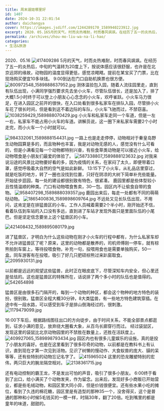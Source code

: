 ```yaml
---
title: 周末遛娃哪里好
id: 1407
date: 2024-10-31 22:01:54
author: daichangya
cover: https://images.jsdiff.com/1244289170_1589940223912.jpg
excerpt: 2020．05.165月的天气，时而炎热难耐，时而春风飒飒。在经历了五一的炎热后，中旬的气温转为20度上下，按说体感应该很舒服，也许是在北京远郊的缘故，动物园的温度显得更低，感觉凉飕飕。提前在某宝买了门票，比在现场购买便宜10多块钱。900到达在门口自助机换票也很方便。测体温验包入园，随着人流往园
permalink: /archives/zhou-mo-liu-wa-na-li-hao/
categories:
- 生活&旅游
---
```


2020．05.16
![417409286](https://images.jsdiff.com/417409286_1589887066763.jpg)
5月的天气，时而炎热难耐，时而春风飒飒。在经历了五一的炎热后，中旬的气温转为20度上下，按说体感应该很舒服，也许是在北京远郊的缘故，动物园的温度显得更低，感觉凉飕飕。提前在某宝买了门票，比在现场购买便宜10多块钱。
9:00到达在门口自助机换票也很方便。
![800972548_1589888637952.jpg](https://images.jsdiff.com/800972548_1589888637952_1589980460018.jpg)
测体温验包入园，随着人流往园里走，直到有队伍出现，小满同学强烈要求先去坐小火车，尽管队伍很长，还是加入了，排了大概1.5小时终于可以登上小朋友心心念念的小火车，欢呼雀跃。小火车马力很足，在进入园区之前开的很快，在入口处看到很多私家车在排队入园，尽管排小火车花了很长时间，但是看到这不着边际的车队，小火车飞驰而过，不禁窃喜。
![1038259429_1589888070429.jpg](https://images.jsdiff.com/1038259429_1589888070429_1589980538907.jpg)
小火车和私家车走同一个车道，但是一左一右，私家车不能占用小火车的车道。讲解员说，这一圈下来私家车需要2个小时走完，而小火车一个小时就可以。

![984332061_1589888154431.jpg](https://images.jsdiff.com/984332061_1589888154431_1589980606347.jpg)
一路上也是走走停停，动物相对于秦皇岛野生动物园算是多的，而且物种也丰富，我是对动物无感的人，感觉没有什么可看的，但是小满看见每一个动物都特别兴奋，有些食草类动物是可以接近小火车，给动物喂食是小朋友们最爱的体验了。
![587338807_1589888123632.jpg](https://images.jsdiff.com/587338807_1589888123632_1589980661293.jpg)
对我来说沿途的风景比动物要好看的多，因为疫情的关系，在家闷了太久，即便带着口罩，感觉呼吸着大自然的空气是如此新鲜。
13:15下了小火车，从礼品店里穿过，就是吃饭的地方，转了一圈也没找到位置，只好在阴凉的大树下简单补充些能量。开始徒步逛园，每一处的建设都很别致有特色，很紧凑。
鹿园里都是些体型较小且性情温顺的种类。门口有动物喂食售卖，30一包。园区内不让偷食自带的食物。
![958407298_1589888039357.jpg](https://images.jsdiff.com/958407298_1589888039357_1589981624316.jpg)
鹿园出来后，每走一处都有不同的萌萌哒动物。
![1865400836_1589898609764.jpg](https://images.jsdiff.com/1865400836_1589898609764_1589981706417.jpg)											不远处又见长队伍出现，不用问，这肯定是在排猛兽区的小车。工作人员喊着需要2个半小时，刚开始还不信，看着队伍到车站的入口没有多远，直到进了车站才发现外面只是里面队伍的小尾巴。但是坚定信念要坐上这个猛兽区的小车。

![421408432_1589895080179.jpg](https://images.jsdiff.com/421408432_1589895080179_1589982001009.jpg)

进了猛兽区，才明白为什么这些动物在刚才小火车的行程中都有，为什么私家车却不允许进猛兽区了呢？原来，这里的动物都是散养的，司机师傅刚一停车，就有棕熊拍到车窗上，等待投喂食物，补充一句，投喂用食也是需要单独购买，50一盒。同车游客有在投喂，吸引了好几只肥硕棕熊过来趴窗取食。
![2095930131.jpg](https://images.jsdiff.com/2095930131_1589895244375.jpg)

以前都是远远的观望这些猛兽，此时正在眼皮底下，尽管深知车内安全，但心里还是怯怯的。这也是猛兽区的特殊所在，话说排了两个多小时的队伍也是值得的。
![542654898](https://images.jsdiff.com/542654898_1589896153666.jpg)

猛兽区是由很多石门隔开的，每到一个动物的种区，都会这个物种的地方特色的装扮，很别致。猛兽区全程大概30分钟，8大类猛兽，有一些地方特色建筑穿插。在途中有一段水路，可以感受到车子是排山倒海经过的，很刺激。
![1179479099.jpg](https://images.jsdiff.com/1179479099_1589896218956.jpg)

16:00下车后，根据路线图往出口的方向徒步，由于时间关系，不能全部景点都逛到，征求小满的意见，放弃绕大圈看大象，从百鸟长廊穿行而过。
经过袋鼠区，发现这里的袋鼠比北京动物园里的不禁胜在数量上，还胜在活跃度上。
![409927065_1589898793434.jpg](https://images.jsdiff.com/409927065_1589898793434_1589981825896.jpg)
园区内也有很多儿童娱乐的设施，真的是投了小朋友的喜好。也是在这里看到了很多珍奇的动物，以前都是在教科书上有认识，直到现在才第一次见到活物。见识了树懒的慢动作、大食蚁兽的庞大、貘的呆等等，还有些特别的动物忘记名字了。
![415965024](https://images.jsdiff.com/415965024_1589898856425.jpg)
这里的恐龙雕塑特别的宏伟，两只巨大的腕龙隔空相对。
![2138361715.jpg](https://images.jsdiff.com/2138361715_1589899117506.jpg)

还有电动控制的霸王龙，不是发出可怕的声音，吸引了很多小朋友。
6:00终于看到了出口，给小满买了个动物发夹，作为留念。出来后，发现好多小商贩已开始营业，都是些毛绒动物，和园区里大同小异，但是价钱很便宜。还有些水果小吃的摊位，看到了久违的棉花糖，园区里是有造型的那种35一个，没舍得买，这个是普通的那种和小时候5毛钱买的一模一样，时隔30年，翻了20倍。吃到嘴里的都是童年的味道，甜甜的。

